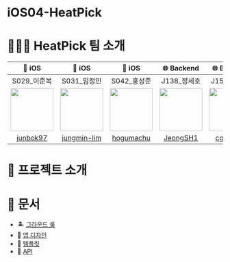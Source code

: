 # iOS04-HeatPick

# 🧑🏻‍💻 HeatPick 팀 소개

| 🍎 iOS | 🍎 iOS | 🍎 iOS | 🌐 Backend | 🌐 Backend |
| :--: | :--: | :--: | :--: | :--: |
| S029_이준복 | S031_임정민 | S042_홍성준 | J138_정세호 | J154_최검기 |
| <a href="https://github.com/junbok97"><img src="https://avatars.githubusercontent.com/u/71696675?v=4" width="100"></a> | <a href="https://github.com/jungmin-lim"><img src="https://avatars.githubusercontent.com/u/32038936?v=4" width="100"></a> | <a href="https://github.com/hogumachu"><img src="https://avatars.githubusercontent.com/u/74225754?v=4" width="100"></a>| <a href="https://github.com/JeongSH1"><img src="https://avatars.githubusercontent.com/u/125888614?v=4" width="100"></a> | <a href="https://github.com/cgg7777"><img src="https://avatars.githubusercontent.com/u/51906365?v=4" width="100"></a> |
| [junbok97](https://github.com/junbok97) | [jungmin-lim](https://github.com/jungmin-lim) | [hogumachu](https://github.com/hogumachu) | [JeongSH1](https://github.com/JeongSH1) | [cgg7777](https://github.com/cgg7777) |





# 🔨 프로젝트 소개

# 📔 문서
- 🏝️ [그라운드 룰](https://github.com/boostcampwm2023/iOS04-HeatPick/wiki/%F0%9F%8F%9D%EF%B8%8F-%EA%B7%B8%EB%9D%BC%EC%9A%B4%EB%93%9C-%EB%A3%B0)
- 🎨 [앱 디자인]([https://www.figma.com/team_invite/redeem/Rdu2CXbnpL6Ut8glMcs7PA](https://www.figma.com/file/sKuM4zMuSVKnHoZzEppqOV/%EB%B6%80%EC%8A%A4%ED%8A%B8%EC%BA%A0%ED%94%84-%EA%B7%B8%EB%A3%B9-%ED%94%84%EB%A1%9C%EC%A0%9D%ED%8A%B8?type=design&node-id=0%3A1&mode=design&t=SIloOfX3kCUMJh6u-1)https://www.figma.com/file/sKuM4zMuSVKnHoZzEppqOV/%EB%B6%80%EC%8A%A4%ED%8A%B8%EC%BA%A0%ED%94%84-%EA%B7%B8%EB%A3%B9-%ED%94%84%EB%A1%9C%EC%A0%9D%ED%8A%B8?type=design&node-id=0%3A1&mode=design&t=SIloOfX3kCUMJh6u-1)
- 📇 [템플릿](https://github.com/boostcampwm2023/iOS04-HeatPick/wiki/%F0%9F%93%87-%ED%85%9C%ED%94%8C%EB%A6%BF)
- 📝 [API](https://junbok97.notion.site/junbok97/HeatPick-API-5773319977624e3f898bc3952ed6080e)
